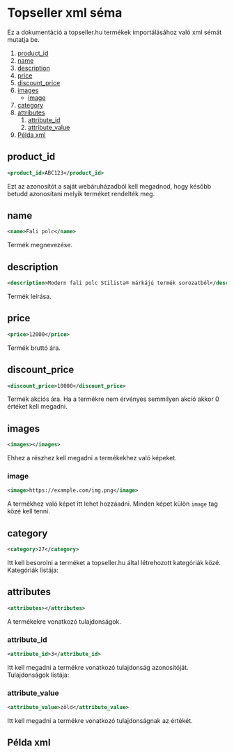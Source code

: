# Topseller xml séma
Ez a dokumentáció a topseller.hu termékek importálásához való xml sémát mutatja be.

1. [product_id](#product_id)
1. [name](#name)
1. [description](#description)
1. [price](#price)
1. [discount_price](#discount_price)
1. [images](#images)
    * [image](#image)
1. [category](#category)
1. [attributes](#attributes)
    1. [attribute_id](#attribute_id)
    1. [attribute_value](#attribute_value)
1. [Példa xml](#példa-xml)

## product_id
```xml
<product_id>ABC123</product_id>
```
Ezt az azonosítót a saját webáruházadból kell megadnod, hogy később betudd azonosítani melyik terméket rendelték meg.

## name
```xml
<name>Fali polc</name>
```
Termék megnevezése.

## description
```xml
<description>Modern fali polc Stilista® márkájú termék sorozatból</description>
```
Termék leírása.

## price
```xml
<price>12000</price>
```
Termék bruttó ára.

## discount_price
```xml
<discount_price>10000</discount_price>
```
Termék akciós ára.
Ha a termékre nem érvényes semmilyen akció akkor 0 értéket kell megadni.

## images
```xml
<images></images>
```
Ehhez a részhez kell megadni a termékekhez való képeket.

### image
```xml
<image>https://example.com/img.png</image>
```
A termékhez való képet itt lehet hozzáadni.
Minden képet külön `image` tag közé kell tenni.

## category
```xml
<category>27</category>
```
Itt kell besorolni a terméket a topseller.hu által létrehozott kategóriák közé.
Kategóriák listája: 

## attributes
```xml
<attributes></attributes>
```
A termékekre vonatkozó tulajdonságok.

### attribute_id
```xml
<attribute_id>3</attribute_id>
```
Itt kell megadni a termékre vonatkozó tulajdonság azonosítóját.
Tulajdonságok listája:

### attribute_value
```xml
<attribute_value>zöld</attribute_value>
```
Itt kell megadni a termékre vonatkozó tulajdonságnak az értékét.

## Példa xml
